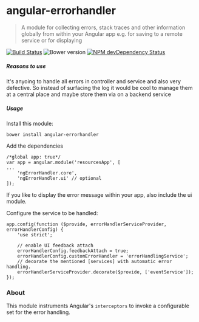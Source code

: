 # angular-errorhandler


> A module for collecting errors, stack traces and other information globally from within your Angular app
> e.g. for saving to a remote service or for displaying

[![Build Status](https://travis-ci.org/hypery2k/angular-errorhandler.svg?branch=master)](https://travis-ci.org/hypery2k/angular-errorhandler)
![Bower version](https://badge.fury.io/hypery2k/angular-errorhandler.svg)
[![ NPM devDependency Status](https://david-dm.org/hypery2k/angular-errorhandler/dev-status.svg)](https://david-dm.org/hypery2k/angular-errorhandler#info=devDependencies)

##### Reasons to use
It's anyoing to handle all errors in controller and service and also very defective.
So instead of surfacing the log it would be cool to manage them at a central place and maybe store them via on a backend service

##### Usage

Install this module:

```
bower install angular-errorhandler
```

Add the dependencies
```
/*global app: true*/
var app = angular.module('resourcesApp', [
...
    'ngErrorHandler.core',
    'ngErrorHandler.ui' // optional
]);
```

If you like to display the error message within your app, also include the ui module.

Configure the service to be handled:

```
app.config(function ($provide, errorHandlerServiceProvider, errorHandlerConfig) {
    'use strict';

    // enable UI feedback attach
    errorHandlerConfig.feedbackAttach = true;
    errorHandlerConfig.customErrorHandler = 'errorHandlingService';
    // decorate the mentioned [services] with automatic error handling.
    errorHandlerServiceProvider.decorate($provide, ['eventService']);
});

```

### About

This module instruments Angular's `interceptors` to invoke a configurable set for the error handling.

